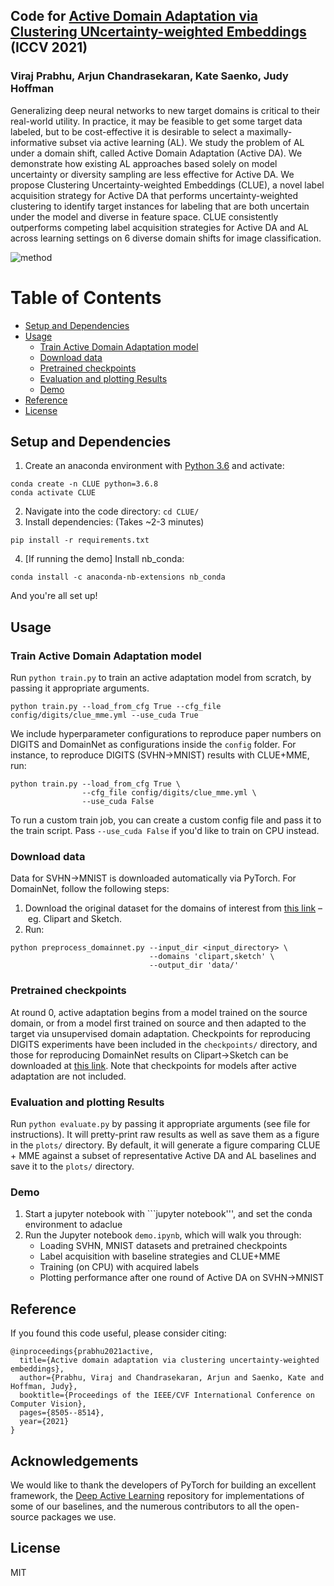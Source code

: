 ## Code for [Active Domain Adaptation via Clustering UNcertainty-weighted Embeddings](https://virajprabhu.github.io/adaclue-web/) (ICCV 2021)
### Viraj Prabhu, Arjun Chandrasekaran, Kate Saenko, Judy Hoffman

Generalizing deep neural networks to new target domains is critical to their real-world utility. In practice, it may be feasible to get some target data labeled, but to be cost-effective it is desirable to select a maximally-informative subset via active learning (AL). We study the problem of AL under a domain shift, called Active Domain Adaptation (Active DA). We demonstrate how existing AL approaches based solely on model uncertainty or diversity sampling are less effective for Active DA. We propose Clustering Uncertainty-weighted Embeddings (CLUE), a novel label acquisition strategy for Active DA that performs uncertainty-weighted clustering to identify target instances for labeling that are both uncertain under the model and diverse in feature space. CLUE consistently outperforms competing label acquisition strategies for Active DA and AL across learning settings on 6 diverse domain shifts for image classification.

![method](plots/clue_mme.gif)

Table of Contents
=================

   * [Setup and Dependencies](#setup-and-dependencies)
   * [Usage](#usage)
      * [Train Active Domain Adaptation model](#train-active-domain-adaptation-model)
      * [Download data](#data-download)
      * [Pretrained checkpoints](#pretrained-checkpoints)
      * [Evaluation and plotting Results](#evaluation-and-plotting-results)
      * [Demo](#demo)
   * [Reference](#reference)
   * [License](#license)

## Setup and Dependencies

1. Create an anaconda environment with [Python 3.6](https://www.python.org/downloads/release/python-365/) and activate: 
```
conda create -n CLUE python=3.6.8
conda activate CLUE
```
2. Navigate into the code directory: ```cd CLUE/```
3. Install dependencies: (Takes ~2-3 minutes) 
```
pip install -r requirements.txt
``` 
4. [If running the demo] Install nb_conda:
```
conda install -c anaconda-nb-extensions nb_conda
``` 

And you're all set up! 

## Usage 

### Train Active Domain Adaptation model

Run ```python train.py``` to train an active adaptation model from scratch, by passing it appropriate arguments.
```
python train.py --load_from_cfg True --cfg_file config/digits/clue_mme.yml --use_cuda True

```
We include hyperparameter configurations to reproduce paper numbers on DIGITS and DomainNet as configurations inside the ```config``` folder. For instance, to reproduce DIGITS (SVHN->MNIST) results with CLUE+MME, run:

```
python train.py --load_from_cfg True \ 
                --cfg_file config/digits/clue_mme.yml \
                --use_cuda False
```

To run a custom train job, you can create a custom config file and pass it to the train script. Pass `--use_cuda False` if you'd like to train on CPU instead.

### Download data

Data for SVHN->MNIST is downloaded automatically via PyTorch. For DomainNet, follow the following steps:
1. Download the original dataset for the domains of interest from [this link](http://ai.bu.edu/M3SDA/) – eg. Clipart and Sketch.
2. Run: 
```
python preprocess_domainnet.py --input_dir <input_directory> \
                               --domains 'clipart,sketch' \
                               --output_dir 'data/'
```

### Pretrained checkpoints

At round 0, active adaptation begins from a model trained on the source domain, or from a model first trained on source and then
adapted to the target via unsupervised domain adaptation. Checkpoints for reproducing DIGITS experiments have been included in the
```checkpoints/``` directory, and those for reproducing DomainNet results on Clipart->Sketch can be downloaded at [this link](https://drive.google.com/drive/u/0/folders/1iaGouaz-KWPEbOqPjOEkPZpcwijVxtPX). Note that checkpoints for models after active adaptation are not included.

### Evaluation and plotting Results

Run ```python evaluate.py``` by passing it appropriate arguments (see file for instructions). It will pretty-print raw results as well as save them as a figure in the ```plots/``` directory. By default, it will generate a figure comparing CLUE + MME against a subset of representative Active DA and AL baselines and save it to the ```plots/``` directory.

### Demo

1. Start a jupyter notebook with ```jupyter notebook''', and set the conda environment to adaclue
2. Run the Jupyter notebook ```demo.ipynb```, which will walk you through:
    * Loading SVHN, MNIST datasets and pretrained checkpoints
    * Label acquisition with baseline strategies and CLUE+MME
    * Training (on CPU) with acquired labels
    * Plotting performance after one round of Active DA on SVHN->MNIST

## Reference

If you found this code useful, please consider citing:
```
@inproceedings{prabhu2021active,
  title={Active domain adaptation via clustering uncertainty-weighted embeddings},
  author={Prabhu, Viraj and Chandrasekaran, Arjun and Saenko, Kate and Hoffman, Judy},
  booktitle={Proceedings of the IEEE/CVF International Conference on Computer Vision},
  pages={8505--8514},
  year={2021}
}
```

## Acknowledgements

We would like to thank the developers of PyTorch for building an excellent framework, the [Deep Active Learning](https://github.com/ej0cl6/deep-active-learning) repository for implementations of some of our baselines, and the numerous contributors to all the open-source packages we use.

## License

MIT